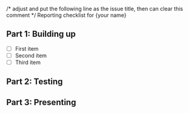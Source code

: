 /* adjust and put the following line as the issue title, then can clear this comment */
Reporting checklist for {your name}

## Part 1: Building up
+ [ ] First item
+ [ ] Second item
+ [ ] Third item

## Part 2: Testing

## Part 3: Presenting